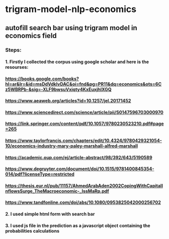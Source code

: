 # trigram-model-nlp-economics
## autofill search bar using trigram model in economics field
### Steps:
#### 1. Firstly I collected the corpus using google scholar and here is the resourses:
#### https://books.google.com/books?hl=ar&lr=&id=msDdVdklvDAC&oi=fnd&pg=PR11&dq=economics&ots=6Cz5WBRPb-&sig=-XLF9bwsuVxiqty4KxEuxjhlXGQ
#### https://www.aeaweb.org/articles?id=10.1257/jel.20171452
#### https://www.sciencedirect.com/science/article/pii/S0147596703000970
#### https://link.springer.com/content/pdf/10.1057/9780230523210.pdf#page=265
#### https://www.taylorfrancis.com/chapters/edit/10.4324/9780429321054-10/economics-industry-mary-paley-marshall-alfred-marshall
#### https://academic.oup.com/ej/article-abstract/98/392/643/5190589
#### https://www.degruyter.com/document/doi/10.1515/9781400845354-014/pdf?licenseType=restricted
#### https://thesis.eur.nl/pub/11157/AhmedArabAden2002CopingWithCapitalInflowsSurge_TheMacroeconomic-_IssMaRp.pdf
#### https://www.tandfonline.com/doi/abs/10.1080/0953825042000256702
#### 2. I used simple html form with search bar
#### 3. I used js file in the prediction as a javascript object containing the probabilities calculations
